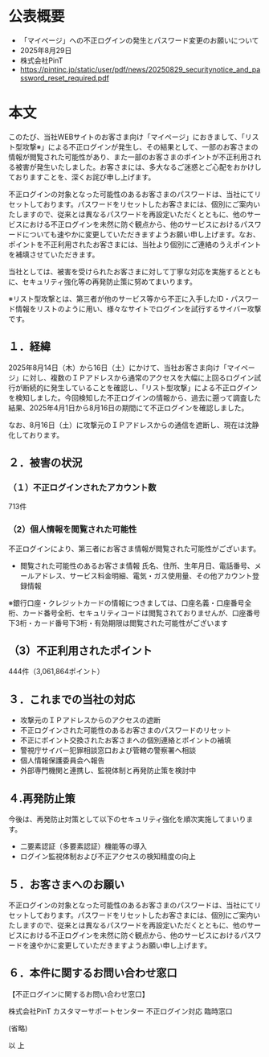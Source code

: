 # 公表概要
- 「マイページ」への不正ログインの発生とパスワード変更のお願いについて
- 2025年8月29日
- 株式会社PinT
- https://pintinc.jp/static/user/pdf/news/20250829_securitynotice_and_password_reset_required.pdf

# 本文
このたび、当社WEBサイトのお客さま向け「マイページ」におきまして、「リスト型攻撃※」による不正ログインが発生し、その結果として、一部のお客さまの情報が閲覧された可能性があり、また一部のお客さまのポイントが不正利用される被害が発生いたしました。お客さまには、多大なるご迷惑とご心配をおかけしておりますことを、深くお詫び申し上げます。

不正ログインの対象となった可能性のあるお客さまのパスワードは、当社にてリセットしております。パスワードをリセットしたお客さまには、個別にご案内いたしますので、従来とは異なるパスワードを再設定いただくとともに、他のサービスにおける不正ログインを未然に防ぐ観点から、他のサービスにおけるパスワードについても速やかに変更していただきますようお願い申し上げます。なお、ポイントを不正利用されたお客さまには、当社より個別にご連絡のうえポイントを補填させていただきます。

当社としては、被害を受けられたお客さまに対して丁寧な対応を実施するとともに、セキュリティ強化等の再発防止策に努めてまいります。

※リスト型攻撃とは、第三者が他のサービス等から不正に入手したID・パスワード情報をリストのように用い、様々なサイトでログインを試行するサイバー攻撃です。

## １．経緯
2025年8月14日（木）から16日（土）にかけて、当社お客さま向け「マイページ」に対し、複数のＩＰアドレスから通常のアクセスを大幅に上回るログイン試行が断続的に発生していることを確認し、「リスト型攻撃」による不正ログインを検知しました。今回検知した不正ログインの情報から、過去に遡って調査した結果、2025年4月1日から8月16日の期間にて不正ログインを確認しました。

なお、8月16日（土）に攻撃元のＩＰアドレスからの通信を遮断し、現在は沈静化しております。

## ２．被害の状況
### （１）不正ログインされたアカウント数
 713件
### （2）個人情報を閲覧された可能性
 不正ログインにより、第三者にお客さま情報が閲覧された可能性がございます。

 - 閲覧された可能性のあるお客さま情報
 氏名、住所、生年月日、電話番号、メールアドレス、サービス料金明細、電気・ガス使用量、その他アカウント登録情報

 ※銀行口座・クレジットカードの情報につきましては、口座名義・口座番号全桁、カード番号全桁、セキュリティコードは閲覧されておりませんが、口座番号下3桁・カード番号下3桁・有効期限は閲覧された可能性がございます

## （3）不正利用されたポイント
444件（3,061,864ポイント）

## ３．これまでの当社の対応
- 攻撃元のＩＰアドレスからのアクセスの遮断
- 不正ログインされた可能性のあるお客さまのパスワードのリセット
- 不正にポイント交換されたお客さまへの個別連絡とポイントの補填
- 警視庁サイバー犯罪相談窓口および管轄の警察署へ相談
- 個人情報保護委員会へ報告
- 外部専門機関と連携し、監視体制と再発防止策を検討中

## ４.再発防止策
今後は、再発防止対策として以下のセキュリティ強化を順次実施してまいります。
- 二要素認証（多要素認証）機能等の導入
- ログイン監視体制および不正アクセスの検知精度の向上

## ５．お客さまへのお願い
不正ログインの対象となった可能性のあるお客さまのパスワードは、当社にてリセットしております。パスワードをリセットしたお客さまには、個別にご案内いたしますので、従来とは異なるパスワードを再設定いただくとともに、他のサービスにおける不正ログインを未然に防ぐ観点から、他のサービスにおけるパスワードを速やかに変更していただきますようお願い申し上げます。

## ６．本件に関するお問い合わせ窓口
【不正ログインに関するお問い合わせ窓口】

株式会社PinT カスタマーサポートセンター 不正ログイン対応 臨時窓口

(省略)

以 上
